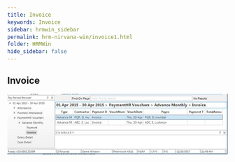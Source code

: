 ```yaml
---
title: Invoice
keywords: Invoice
sidebar: hrmwin_sidebar
permalink: hrm-nirvana-win/invoice1.html
folder: HRMWin   
hide_sidebar: false
---
```


## Invoice

![](/images/invoice1.jpg)
